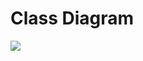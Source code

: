 # Class Diagram
<img src = "https://github.com/FontysVenlo/intelligent-traffic-control-prj3-g13-itc/blob/main/Design/ClassDiagram/PRJ3-ClassDiagram-TCL.svg">
